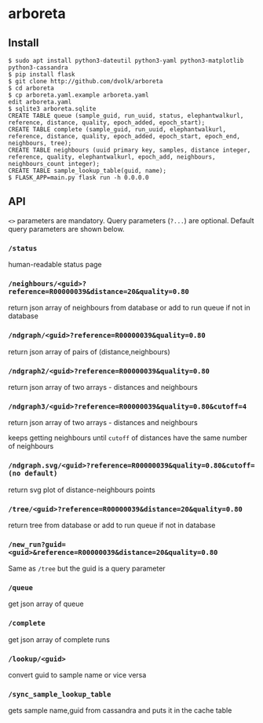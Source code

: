 # arboreta

## Install

```
$ sudo apt install python3-dateutil python3-yaml python3-matplotlib python3-cassandra
$ pip install flask
$ git clone http://github.com/dvolk/arboreta
$ cd arboreta
$ cp arboreta.yaml.example arboreta.yaml
edit arboreta.yaml
$ sqlite3 arboreta.sqlite
CREATE TABLE queue (sample_guid, run_uuid, status, elephantwalkurl, reference, distance, quality, epoch_added, epoch_start);
CREATE TABLE complete (sample_guid, run_uuid, elephantwalkurl, reference, distance, quality, epoch_added, epoch_start, epoch_end, neighbours, tree);
CREATE TABLE neighbours (uuid primary key, samples, distance integer, reference, quality, elephantwalkurl, epoch_add, neighbours, neighbours_count integer);
CREATE TABLE sample_lookup_table(guid, name);
$ FLASK_APP=main.py flask run -h 0.0.0.0
```
## API

`<>` parameters are mandatory. Query parameters (`?...`) are optional. Default query parameters are shown below.

### `/status`

human-readable status page

### `/neighbours/<guid>?reference=R00000039&distance=20&quality=0.80`

return json array of neighbours from database or add to run queue if not in database

### `/ndgraph/<guid>?reference=R00000039&quality=0.80`

return json array of pairs of (distance,neighbours)

### `/ndgraph2/<guid>?reference=R00000039&quality=0.80`

return json array of two arrays - distances and neighbours

### `/ndgraph3/<guid>?reference=R00000039&quality=0.80&cutoff=4`

return json array of two arrays - distances and neighbours

keeps getting neighbours until `cutoff` of distances have the same number of neighbours

### `/ndgraph.svg/<guid>?reference=R00000039&quality=0.80&cutoff=(no default)`

return svg plot of distance-neighbours points

### `/tree/<guid>?reference=R00000039&distance=20&quality=0.80`

return tree from database or add to run queue if not in database

### `/new_run?guid=<guid>&reference=R00000039&distance=20&quality=0.80`

Same as `/tree` but the guid is a query parameter

### `/queue`

get json array of queue
  
### `/complete`

get json array of complete runs

### `/lookup/<guid>`

convert guid to sample name or vice versa

### `/sync_sample_lookup_table`

gets sample name,guid from cassandra and puts it in the cache table
